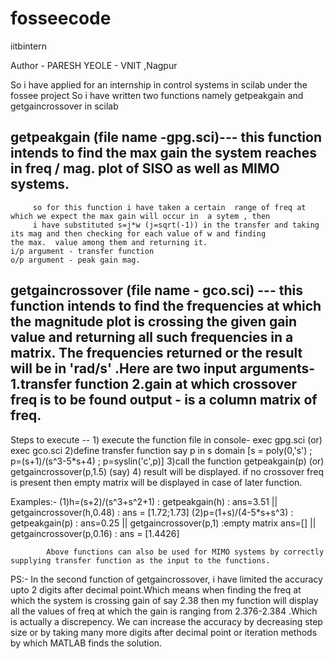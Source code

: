 # fosseecode


iitbintern


Author - PARESH YEOLE - VNIT ,Nagpur


 So i have applied for an internship in control systems in scilab under the fossee project
 So i have written two functions namely getpeakgain and getgaincrossover in scilab
 
 
 ## getpeakgain (file name -gpg.sci)--- this function intends to find the max gain the system reaches in freq / mag. plot of SISO as well       as MIMO systems.
         so for this function i have taken a certain  range of freq at which we expect the max gain will occur in  a sytem , then 
         i have substituted s=j*w (j=sqrt(-1)) in the transfer and taking its mag and then checking for each value of w and finding              the max.  value among them and returning it.                                                                                          i/p argument - transfer function                                                                                                         o/p argument - peak gain mag.
         
         
 ## getgaincrossover (file name - gco.sci) --- this function intends to find the frequencies at which the magnitude plot is crossing           the  given gain value and returning all such frequencies in a matrix. The frequencies returned or the result will be in               'rad/s' .Here are two input arguments-1.transfer function 2.gain at which crossover freq is to be found                                           output - is a column matrix of freq.
 
 Steps to execute --
       1) execute the function file in console- exec gpg.sci  (or) exec gco.sci
       2)define transfer function say p in s domain [s = poly(0,'s') ; p=(s+1)/(s^3-5*s+4) ; p=syslin('c',p)]
       3)call the function getpeakgain(p)   (or)  getgaincrossover(p,1.5) (say)
       4) result will be displayed. if no crossover freq is present then empty matrix will be displayed in case of later function.


Examples:-  (1)h=(s+2)/(s^3+s^2+1) : getpeakgain(h) : ans=3.51  || getgaincrossover(h,0.48) : ans = [1.72;1.73]
            (2)p=(1+s)/(4-5*s+s^3) : getpeakgain(p) : ans=0.25  || getgaincrossover(p,1) :empty matrix ans=[]  ||                                                             getgaincrossover(p,0.16) : ans = [1.4426]
            
            Above functions can also be used for MIMO systems by correctly supplying transfer function as the input to the functions. 



PS:-                                                                                                                                      In the second function of getgaincrossover, i have limited the accuracy upto 2 digits after decimal point.Which means when             finding the freq at which the system is crossing gain of say 2.38 then my function will display all the values of freq at which        the gain is ranging from 2.376-2.384 .Which is actually a discrepency. We can increase the accuracy by decreasing step size or          by taking many more digits after decimal point or iteration methods by which MATLAB finds the solution.   
